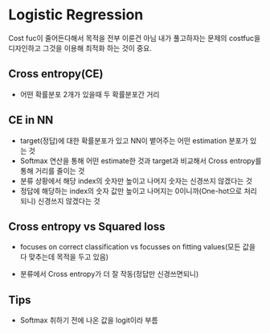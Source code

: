 # Logistic Regression

Cost fuc이 줄어든다해서 목적을 전부 이룬건 아님
내가 풀고하자는 문제의 costfuc을 디자인하고 그것을 이용해 최적화 하는 것이 중요.

## Cross entropy(CE) 

- 어떤 확률분포 2개가 있을때 두 확률분포간 거리

## CE in NN

- target(정답)에 대한 확률분포가 있고 NN이 뱉어주는 어떤 estimation 분포가 있는 것
- Softmax 연산을 통해 어떤 estimate한 것과 target과 비교해서 Cross entropy를 통해 거리를 줄이는 것
- 분류 상황에서 해당 index의 숫자만 높이고 나머지 숫자는 신경쓰지 않겠다는 것
- 정답에 해당하는 index의 숫자 값만 높이고 나머지는 0이니까(One-hot으로 처리되니) 신경쓰지 않겠다는 것


## Cross entropy vs Squared loss

- focuses on correct classification vs  focusses on fitting values(모든 값을 다 맞추는데 목적을 두고 있음) 

- 분류에서 Cross entropy가 더 잘 작동(정답만 신경쓰면되니)


## Tips
- Softmax 취하기 전에 나온 값을 logit이라 부름
